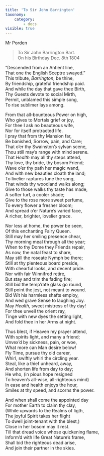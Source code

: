 ```yaml
---
title: 'To Sir John Barrington'
taxonomy:
    category:
        - docs
visible: true
---
```


<div class="author">Mr Porden</div>

> To Sir John Barrington Bart.  
On his Birthday Dec. 8th 1804  
  
“Descended from an Antient line,  
That one the English Sceptre swayed.”  
This tribute, *Barrington*, be thine,  
By friendship, grateful friendship paid.  
And while the day that gave thee Birth,  
Thy Guests devote to social Mirth,  
Permit, unblamed this simple song,  
To rise sublimer lays among.  
  
From that all-bounteous Power on high,  
Who gives to Mortals grief or joy,  
For thee I ask no beauteous wife,  
Nor for itself protracted life.  
I pray that from thy Mansion far,  
Be banished, Sorrow, pain, and Care;  
That o’er thy Swainston’s sylvan scene,  
Thou still may’s range with mind serene.  
That *Health* may all thy steps attend,  
Thy love, thy bride, thy bosom Friend;  
Wave o’er thy path her magic wand,  
And with new beauties cloath the land;  
To livelier raptures tune the song,  
That winds thy woodland walks along;  
Give to those walks thy taste has made,  
A softer turf, a cooler shade;  
Give to the rose more sweet perfume,  
To every flower a fresher bloom;  
And spread o’er Nature’s varied face,  
A richer, brighter, lovelier grace.  
  
Nor less at home, the power be seen,  
Of this enchanting Fairy Queen.  
Still may her smiling presence chear,  
Thy morning meal through all the year;  
When to thy Dome they Friends repair,  
As now, the natal feast to share,  
May still the roseate Nymph be there;  
Still at thy plenteous board preside,  
With chearful looks, and decent pride.  
Nor with fair Winnifred retire,  
But stay and trim the fading fire;  
Still bid the temp’rate glass go round,  
Still point the jest, not meant to wound.  
Bid Wit his harmless shafts employ,  
And wed grave Sense to laughing Joy.  
May *Health*, sweet mistress of thy day!  
For thee unveil the orient ray,  
Tinge with new dyes the setting light,  
And fold thee in her Arms at night.  
  
Thus blest, if Heaven my prayer attend,  
With spirits light, and many a friend;  
Unvex’d by sickness, pain, or woe,  
What more can Man desire below!  
Fly Time, pursue thy old career,  
Whirl, swiftly whirl the circling year.  
Steal, like a thief unheard, away,  
And shorten life from day to day;  
He who, (in pious hope resigned  
To heaven’s all-wise, all-righteous mind)  
In ease and health enjoys the hour,  
Smiles at thy speed, and scorns the power.  
  
And when shall come the appointed day  
For mother Earth to claim thy clay,  
(While upwards to the Realms of ligth,  
The joyful Spirit takes her flight  
To dwell joint-tenant with the blest,)  
Close in her bosom may it rest.  
Till that dread voice whose quickening flame,  
Inform’d with life Great Nature’s frame,  
Shall bid the righteous dead arise,  
And join their partner in the skies.